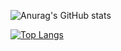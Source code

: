 ![Anurag's GitHub stats](https://github-readme-stats.vercel.app/api?username=HelloArtty&show_icons=true&theme=dracula)

[![Top Langs](https://github-readme-stats.vercel.app/api/top-langs/?username=HelloArtty&hide=javascript,html)](https://github.com/anuraghazra/github-readme-stats)
